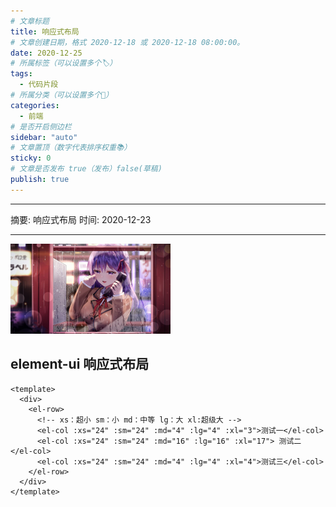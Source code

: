 ```yaml
---
# 文章标题
title: 响应式布局
# 文章创建日期，格式 2020-12-18 或 2020-12-18 08:00:00。
date: 2020-12-25
# 所属标签（可以设置多个🏷）
tags:
  - 代码片段
# 所属分类（可以设置多个💖）
categories:
  - 前端
# 是否开启侧边栏
sidebar: "auto"
# 文章置顶（数字代表排序权重📚）
sticky: 0
# 文章是否发布 true（发布）false(草稿)
publish: true
---
```


---

摘要: 响应式布局
时间: 2020-12-23

---

<img src="/img/14.jpg" width="256px" height="144px">

<!-- more -->

## element-ui 响应式布局

```vue
<template>
  <div>
    <el-row>
      <!-- xs：超小 sm：小 md：中等 lg：大 xl:超级大 -->
      <el-col :xs="24" :sm="24" :md="4" :lg="4" :xl="3">测试一</el-col>
      <el-col :xs="24" :sm="24" :md="16" :lg="16" :xl="17"> 测试二 </el-col>
      <el-col :xs="24" :sm="24" :md="4" :lg="4" :xl="4">测试三</el-col>
    </el-row>
  </div>
</template>
```
